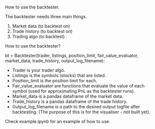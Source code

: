 How to use the backtester.


The backtester needs three main things.
1. Market data (to backtest on)
2. Trade history (to backtest on)
3. Trading algo (to backtest)

 

How to use the backtester?

bt = Backtester(trader, listings, position_limit, fair_value_evaluator, market_data, trade_history, output_log_filename):

- Trader is your trader algo.
- Listings is the symbols (stocks) that are listed.
- Position_limit is the position limit for each.
- Fair_value_evaluator are functions that evaluate the value of each symbol (used for approximating PnL as the backtester runs).
- Market_data is a pandas dataframe of the market data.
- Trade_history is a pandas dataframe of the trade history.
- Output_log_filename is a path to the desired output logfile after backtesting. (The purpose of this is for the visualiser - not built yet).


 
Check example.ipynb for an example of how to use.

 